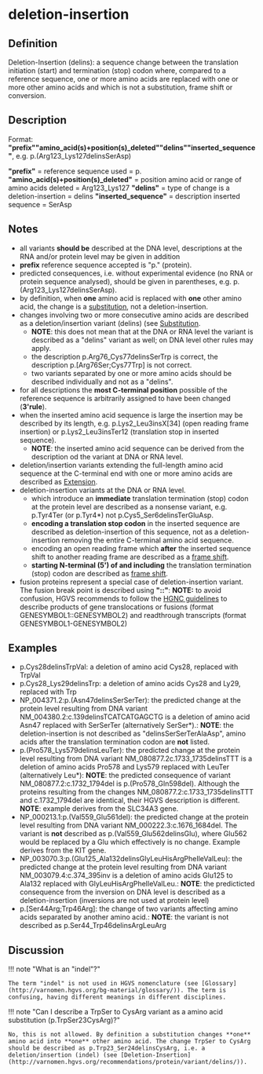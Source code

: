 # deletion-insertion

## Definition

Deletion-Insertion (delins): a sequence change between the translation initiation (start) and termination (stop) codon where, compared to a reference sequence, one or more amino acids are replaced with one or more other amino acids and which is not a substitution, frame shift or conversion.

## Description

Format: **"prefix""amino_acid(s)+position(s)\_deleted""delins""inserted_sequence"**, e.g. p.(Arg123_Lys127delinsSerAsp)

**"prefix"** = reference sequence used = p. **"amino_acid(s)+position(s)\_deleted"** = position amino acid or range of amino acids deleted = Arg123_Lys127 **"delins"** = type of change is a deletion-insertion = delins **"inserted_sequence"** = description inserted sequence = SerAsp

## Notes

- all variants **should be** described at the DNA level, descriptions at the RNA and/or protein level may be given in addition
- **prefix** reference sequence accepted is "p." (protein).
- predicted consequences, i.e. without experimental evidence (no RNA or protein sequence analysed), should be given in parentheses, e.g. p.(Arg123_Lys127delinsSerAsp).
- by definition, when **one** amino acid is replaced with **one** other amino acid, the change is a [substitution](substitution.md), not a deletion-insertion.
- changes involving two or more consecutive amino acids are described as a deletion/insertion variant (delins) (see [Substitution](substitution.md).
  - **NOTE**: this does not mean that at the DNA or RNA level the variant is described as a "delins" variant as well; on DNA level other rules may apply.
  - the description p.Arg76_Cys77delinsSerTrp is correct, the description p.[Arg76Ser;Cys77Trp] is not correct.
  - two variants separated by one or more amino acids should be described individually and not as a "delins".
- for all descriptions the **most C-terminal position** possible of the reference sequence is arbitrarily assigned to have been changed (**3'rule**).
- when the inserted amino acid sequence is large the insertion may be described by its length, e.g. p.Lys2_Leu3insX[34] (open reading frame insertion) or p.Lys2_Leu3insTer12 (translation stop in inserted sequence).
  - **NOTE**: the inserted amino acid sequence can be derived from the description od the variant at DNA or RNA level.
- deletion/insertion variants extending the full-length amino acid sequence at the C-terminal end with one or more amino acids are described as [Extension](extension.md).
- deletion-insertion variants at the DNA or RNA level.
  - which introduce an **immediate** translation termination (stop) codon at the protein level are described as a nonsense variant, e.g. p.Tyr4Ter (or p.Tyr4\*) not p.Cys5_Ser6delinsTerGluAsp.
  - **encoding a translation stop codon** in the inserted sequence are described as deletion-insertion of this sequence, not as a deletion-insertion removing the entire C-terminal amino acid sequence.
  - encoding an open reading frame which **after** the inserted sequence shift to another reading frame are described as a [frame shift](frameshift.md).
  - **starting N-terminal (5') of and including** the translation termination (stop) codon are described as [frame shift](frameshift.md).
- fusion proteins represent a special case of deletion-insertion variant. The fusion break point is described using **"::"**: **NOTE:** to avoid confusion, HGVS recommends to follow the [HGNC guidelines](https://www.genenames.org/about/guidelines/) to describe products of gene translocations or fusions (format GENESYMBOL1::GENESYMBOL2) and readthrough transcripts (format GENESYMBOL1-GENESYMBOL2)

## Examples

- p.Cys28delinsTrpVal: a deletion of amino acid Cys28, replaced with TrpVal
- p.Cys28_Lys29delinsTrp: a deletion of amino acids Cys28 and Ly29, replaced with Trp
- NP_004371.2:p.(Asn47delinsSerSerTer): the predicted change at the protein level resulting from DNA variant NM_004380.2:c.139delinsTCATCATGAGCTG is a deletion of amino acid Asn47 replaced with SerSerTer (alternatively SerSer\*).: **NOTE**: the deletion-insertion is not described as "delinsSerSerTerAlaAsp", amino acids after the translation termination codon are **not** listed.
- p.(Pro578_Lys579delinsLeuTer): the predicted change at the protein level resulting from DNA variant NM_080877.2c.1733_1735delinsTTT is a deletion of amino acids Pro578 and Lys579 replaced with LeuTer (alternatively Leu\*): **NOTE**: the predicted consequence of variant NM_080877.2:c.1732_1794del is p.(Pro578_Gln598del). Although the proteins resulting from the changes NM_080877.2:c.1733_1735delinsTTT and c.1732_1794del are identical, their HGVS description is different. **NOTE**: example derives from the SLC34A3 gene.
- NP_000213.1:p.(Val559_Glu561del): the predicted change at the protein level resulting from DNA variant NM_000222.3:c.1676_1684del. The variant is **not** described as p.(Val559_Glu562delinsGlu), where Glu562 would be replaced by a Glu which effectively is no change. Example derives from the KIT gene.
- NP_003070.3:p.(Glu125_Ala132delinsGlyLeuHisArgPheIleValLeu): the predicted change at the protein level resulting from DNA variant NM_003079.4:c.374_395inv is a deletion of amino acids Glu125 to Ala132 replaced with GlyLeuHisArgPheIleValLeu.: **NOTE**: the predicticted consequence from the inversion on DNA level is described as a deletion-insertion (inversions are not used at protein level)
- p.[Ser44Arg;Trp46Arg]: the change of two variants affecting amino acids separated by another amino acid.: **NOTE**: the variant is not described as p.Ser44_Trp46delinsArgLeuArg

## Discussion

!!! note "What is an "indel"?"

    The term "indel" is not used in HGVS nomenclature (see [Glossary](http://varnomen.hgvs.org/bg-material/glossary/)). The term is confusing, having different meanings in different disciplines.

!!! note "Can I describe a TrpSer to CysArg variant as a amino acid substitution (p.TrpSer23CysArg)?"

    No, this is not allowed. By definition a substitution changes **one** amino acid into **one** other amino acid. The change TrpSer to CysArg should be described as p.Trp23_Ser24delinsCysArg, i.e. a deletion/insertion (indel) (see [Deletion-Insertion](http://varnomen.hgvs.org/recommendations/protein/variant/delins/)).

